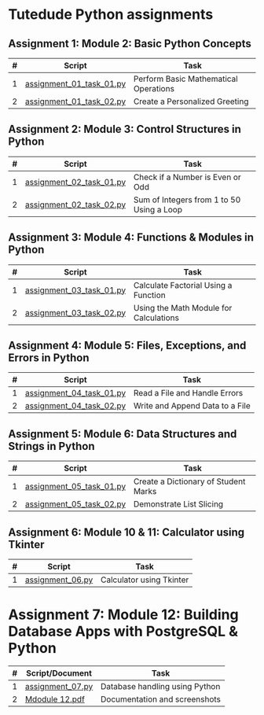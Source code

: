 # Tutedude Python assignments

## Assignment 1: Module 2: Basic Python Concepts

| # | Script                                                             | Task                                  |
|---|--------------------------------------------------------------------|---------------------------------------|
| 1 | [assignment_01_task_01.py](assignment_01/assignment_01_task_01.py) | Perform Basic Mathematical Operations |
| 2 | [assignment_01_task_02.py](assignment_01/assignment_01_task_02.py) | Create a Personalized Greeting        |


## Assignment 2: Module 3: Control Structures in Python

| # | Script                                                             | Task                                      |
|---|--------------------------------------------------------------------|-------------------------------------------|
| 1 | [assignment_02_task_01.py](assignment_02/assignment_02_task_01.py) | Check if a Number is Even or Odd          |
| 2 | [assignment_02_task_02.py](assignment_02/assignment_02_task_02.py) | Sum of Integers from 1 to 50 Using a Loop |


## Assignment 3: Module 4: Functions & Modules in Python 

| # | Script                                                             | Task                                   |
|---|--------------------------------------------------------------------|----------------------------------------|
| 1 | [assignment_03_task_01.py](assignment_03/assignment_03_task_01.py) | Calculate Factorial Using a Function   |
| 2 | [assignment_03_task_02.py](assignment_03/assignment_03_task_02.py) | Using the Math Module for Calculations |


## Assignment 4: Module 5: Files, Exceptions, and Errors in Python

| # | Script                                                             | Task                            |
|---|--------------------------------------------------------------------|---------------------------------|
| 1 | [assignment_04_task_01.py](assignment_04/assignment_04_task_01.py) | Read a File and Handle Errors   |
| 2 | [assignment_04_task_02.py](assignment_04/assignment_04_task_02.py) | Write and Append Data to a File |

## Assignment 5: Module 6: Data Structures and Strings in Python

| # | Script                                                             | Task                                 |
|---|--------------------------------------------------------------------|--------------------------------------|
| 1 | [assignment_05_task_01.py](assignment_05/assignment_05_task_01.py) | Create a Dictionary of Student Marks |
| 2 | [assignment_05_task_02.py](assignment_05/assignment_05_task_02.py) | Demonstrate List Slicing             |

## Assignment 6: Module 10 & 11: Calculator using Tkinter

| # | Script                                             | Task                     |
|---|----------------------------------------------------|--------------------------|
| 1 | [assignment_06.py](assignment_06/assignment_06.py) | Calculator using Tkinter |

# Assignment 7: Module 12: Building Database Apps with PostgreSQL & Python
| # | Script/Document                                    | Task                           |
|---|----------------------------------------------------|--------------------------------|
| 1 | [assignment_07.py](assignment_07/assignment_07.py) | Database handling using Python |
| 2 | [Mdodule 12.pdf](assignment_07/Module_12.pdf)      | Documentation and screenshots  |


